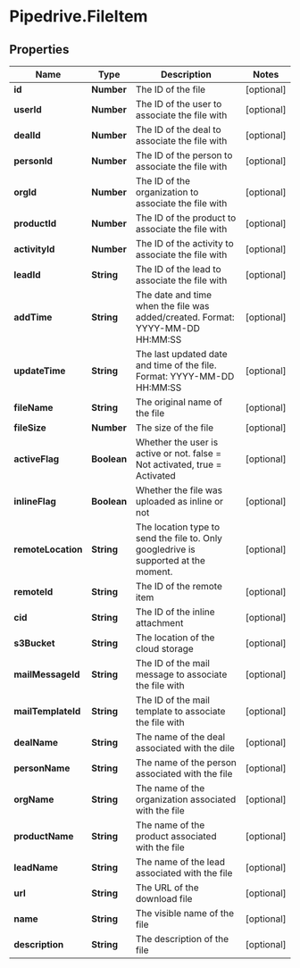 # Pipedrive.FileItem

## Properties

Name | Type | Description | Notes
------------ | ------------- | ------------- | -------------
**id** | **Number** | The ID of the file | [optional] 
**userId** | **Number** | The ID of the user to associate the file with | [optional] 
**dealId** | **Number** | The ID of the deal to associate the file with | [optional] 
**personId** | **Number** | The ID of the person to associate the file with | [optional] 
**orgId** | **Number** | The ID of the organization to associate the file with | [optional] 
**productId** | **Number** | The ID of the product to associate the file with | [optional] 
**activityId** | **Number** | The ID of the activity to associate the file with | [optional] 
**leadId** | **String** | The ID of the lead to associate the file with | [optional] 
**addTime** | **String** | The date and time when the file was added/created. Format: YYYY-MM-DD HH:MM:SS | [optional] 
**updateTime** | **String** | The last updated date and time of the file. Format: YYYY-MM-DD HH:MM:SS | [optional] 
**fileName** | **String** | The original name of the file | [optional] 
**fileSize** | **Number** | The size of the file | [optional] 
**activeFlag** | **Boolean** | Whether the user is active or not. false &#x3D; Not activated, true &#x3D; Activated | [optional] 
**inlineFlag** | **Boolean** | Whether the file was uploaded as inline or not | [optional] 
**remoteLocation** | **String** | The location type to send the file to. Only googledrive is supported at the moment. | [optional] 
**remoteId** | **String** | The ID of the remote item | [optional] 
**cid** | **String** | The ID of the inline attachment | [optional] 
**s3Bucket** | **String** | The location of the cloud storage | [optional] 
**mailMessageId** | **String** | The ID of the mail message to associate the file with | [optional] 
**mailTemplateId** | **String** | The ID of the mail template to associate the file with | [optional] 
**dealName** | **String** | The name of the deal associated with the dile | [optional] 
**personName** | **String** | The name of the person associated with the file | [optional] 
**orgName** | **String** | The name of the organization associated with the file | [optional] 
**productName** | **String** | The name of the product associated with the file | [optional] 
**leadName** | **String** | The name of the lead associated with the file | [optional] 
**url** | **String** | The URL of the download file | [optional] 
**name** | **String** | The visible name of the file | [optional] 
**description** | **String** | The description of the file | [optional] 


